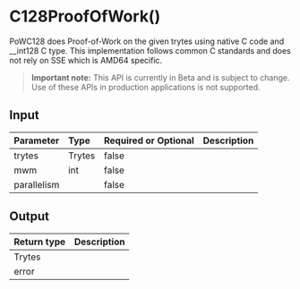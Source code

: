 # C128ProofOfWork()
PoWC128 does Proof-of-Work on the given trytes using native C code and __int128 C type. This implementation follows common C standards and does not rely on SSE which is AMD64 specific.
> **Important note:** This API is currently in Beta and is subject to change. Use of these APIs in production applications is not supported.


## Input

| Parameter       | Type | Required or Optional | Description |
|:---------------|:--------|:--------| :--------|
| trytes | Trytes | false |   |
| mwm | int | false |   |
| parallelism |  | false |   |




## Output

| Return type     | Description |
|:---------------|:--------|
| Trytes |  |
| error |  |



